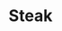 ---
title: Steak
meal: dinner
image: spaghetti.jpg
description: A juicy, medium-rare beef.
badge: protein
difficulty: hard
restrictions:
tags:
  - italian
  - delicious
ingredients:
  - 16 ounce beef fillet.
  - Ball chilli.
  - Olive Oil
instructions:
  - Cut off excess fat on the beef but not too much.
  - Set the stove top temperature to the 8th degree and place the pan on top of it.
  - After two minutes, add a quarter cup of olive oil.
  - Then, after three minutes, place your steak on the pan.
  - Every 2 minutes, flip the steak for the next 5-6 minutes.
  - Once it's cooked to your liking, take off the steak and place it onto a plate.
  - Lastly, add a the ball chilli to the steak.
  - Optional: You can add A 1 Steak Sauce to the side.
---
